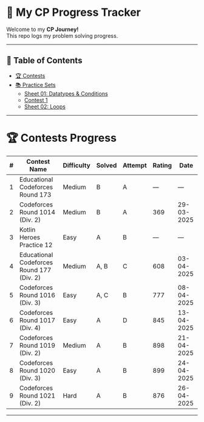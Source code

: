 # 🚀 My CP Progress Tracker

Welcome to my **CP Journey!**  
This repo logs my problem solving progress.

---

## 📑 Table of Contents
- [🏆 Contests](#-contests)
- [📚 Practice Sets](#-practice-sets-1)
  - [Sheet 01: Datatypes & Conditions](#sheet-01-datatypes--conditions)
  - [Contest 1](#contest-01)
  - [Sheet 02: Loops](#sheet-02-loops)


---

# 🏆 Contests Progress

| #   | Contest Name                              | Difficulty | Solved  | Attempt | Rating | Date       |
|-----|-------------------------------------------|------------|---------|---------|--------|------------|
| 1   | Educational Codeforces Round 173          | Medium     | B       | A       | —      | —          |
| 2   | Codeforces Round 1014 (Div. 2)            | Medium     | B       | A       | 369    | 29-03-2025 |
| 3   | Kotlin Heroes Practice 12                 | Easy       | A       | B       | —      | —          |
| 4   | Educational Codeforces Round 177 (Div. 2) | Medium     | A, B    | C       | 608    | 03-04-2025 |
| 5   | Codeforces Round 1016 (Div. 3)            | Easy       | A, C    | B       | 777    | 08-04-2025 |
| 6   | Codeforces Round 1017 (Div. 4)            | Easy       | A       | D       | 845    | 13-04-2025 |
| 7   | Codeforces Round 1019 (Div. 2)            | Medium     | A       | B       | 898    | 21-04-2025 |
| 8   | Codeforces Round 1020 (Div. 3)            | Easy       | A       | B       | 899    | 24-04-2025 |
| 9   | Codeforces Round 1021 (Div. 2)            | Hard       | A       | B       | 876    | 26-04-2025 |

---

